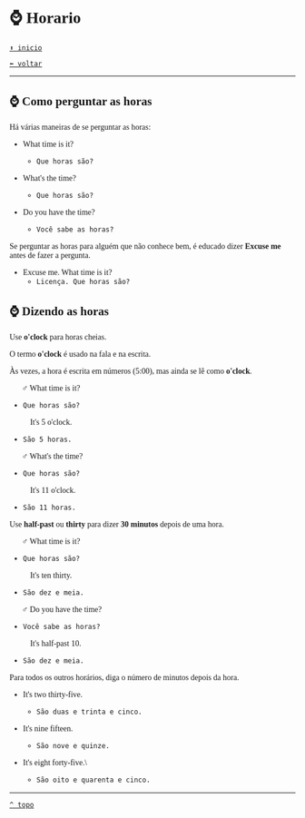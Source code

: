 <font face="Calibri">

# ⌚ Horario

[`⬆️ inicio`](../../EF%20Route.md)

[`⬅️ voltar`](../Iniciante%202.md)

---

## ⌚ Como perguntar as horas

Há várias maneiras de se perguntar as horas:

+ What time is it?
  + `Que horas são?`

+ What's the time?
  + `Que horas são?`

+ Do you have the time?
  + `Você sabe as horas?`

Se perguntar as horas para alguém que não conhece bem, é educado dizer **Excuse me** antes de fazer a pergunta.

+ Excuse me. What time is it?
  + `Licença. Que horas são?`

## ⌚ Dizendo as horas

Use **o'clock** para horas cheias.

O termo **o'clock** é usado na fala e na escrita.

Às vezes, a hora é escrita em números (5:00), mas ainda se lê como **o'clock**.

🧔🏻‍♂️ What time is it?

+ `Que horas são?`

👩🏻‍🦰 It's 5 o'clock.

+ `São 5 horas.`

🧔🏻‍♂️ What's the time?

+ `Que horas são?`

👩🏻‍🦰 It's 11 o'clock.

+ `São 11 horas.`

Use **half-past** ou **thirty** para dizer **30 minutos** depois de uma hora.

🧔🏻‍♂️ What time is it?  

+ `Que horas são?`

👩🏻‍🦰 It's ten thirty.  

+ `São dez e meia.`

🧔🏻‍♂️ Do you have the time?  

+ `Você sabe as horas?`

👩🏻‍🦰 It's half-past 10.  

+ `São dez e meia.`

Para todos os outros horários, diga o número de minutos depois da hora.

+ It's two thirty-five.
  + `São duas e trinta e cinco.`

+ It's nine fifteen.
  + `São nove e quinze.`

+ It's eight forty-five.\
  + `São oito e quarenta e cinco.`

---

[`^ topo`](#-horario)
</font>
